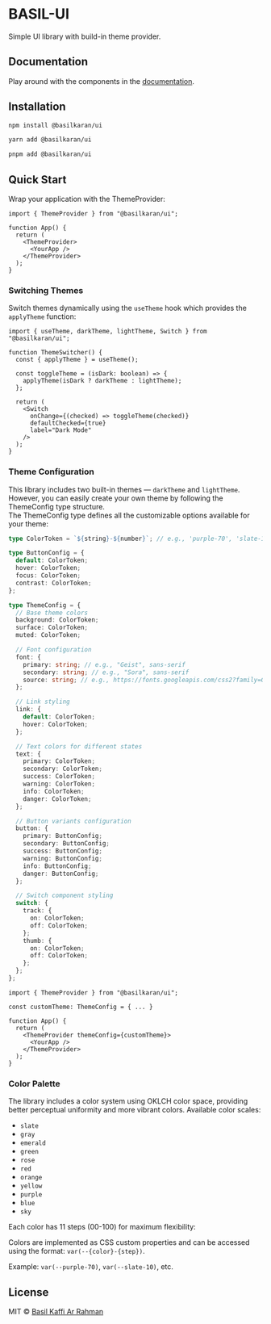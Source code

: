 # BASIL-UI

Simple UI library with build-in theme provider.

## Documentation

Play around with the components in the [documentation](https://basilkaffi.github.io/ui).

## Installation

```bash
npm install @basilkaran/ui
```

```bash
yarn add @basilkaran/ui
```

```bash
pnpm add @basilkaran/ui
```

## Quick Start

Wrap your application with the ThemeProvider:

```tsx
import { ThemeProvider } from "@basilkaran/ui";

function App() {
  return (
    <ThemeProvider>
      <YourApp />
    </ThemeProvider>
  );
}
```

### Switching Themes

Switch themes dynamically using the `useTheme` hook which provides the `applyTheme` function:

```tsx
import { useTheme, darkTheme, lightTheme, Switch } from "@basilkaran/ui";

function ThemeSwitcher() {
  const { applyTheme } = useTheme();

  const toggleTheme = (isDark: boolean) => {
    applyTheme(isDark ? darkTheme : lightTheme);
  };

  return (
    <Switch
      onChange={(checked) => toggleTheme(checked)}
      defaultChecked={true}
      label="Dark Mode"
    />
  );
}
```

### Theme Configuration

This library includes two built-in themes — `darkTheme` and `lightTheme`. However, you can easily create your own theme by following the ThemeConfig type structure.  
The ThemeConfig type defines all the customizable options available for your theme:

```typescript
type ColorToken = `${string}-${number}`; // e.g., 'purple-70', 'slate-10'

type ButtonConfig = {
  default: ColorToken;
  hover: ColorToken;
  focus: ColorToken;
  contrast: ColorToken;
};

type ThemeConfig = {
  // Base theme colors
  background: ColorToken;
  surface: ColorToken;
  muted: ColorToken;

  // Font configuration
  font: {
    primary: string; // e.g., "Geist", sans-serif
    secondary: string; // e.g., "Sora", sans-serif
    source: string; // e.g., https://fonts.googleapis.com/css2?family=Geist:wght@100..900&family=Sora:wght@100..800&display=swap
  };

  // Link styling
  link: {
    default: ColorToken;
    hover: ColorToken;
  };

  // Text colors for different states
  text: {
    primary: ColorToken;
    secondary: ColorToken;
    success: ColorToken;
    warning: ColorToken;
    info: ColorToken;
    danger: ColorToken;
  };

  // Button variants configuration
  button: {
    primary: ButtonConfig;
    secondary: ButtonConfig;
    success: ButtonConfig;
    warning: ButtonConfig;
    info: ButtonConfig;
    danger: ButtonConfig;
  };

  // Switch component styling
  switch: {
    track: {
      on: ColorToken;
      off: ColorToken;
    };
    thumb: {
      on: ColorToken;
      off: ColorToken;
    };
  };
};
```

```tsx
import { ThemeProvider } from "@basilkaran/ui";

const customTheme: ThemeConfig = { ... }

function App() {
  return (
    <ThemeProvider themeConfig={customTheme}>
      <YourApp />
    </ThemeProvider>
  );
}
```

### Color Palette

The library includes a color system using OKLCH color space, providing better perceptual uniformity and more vibrant colors. Available color scales:

- `slate`
- `gray`
- `emerald`
- `green`
- `rose`
- `red`
- `orange`
- `yellow`
- `purple`
- `blue`
- `sky`

Each color has 11 steps (00-100) for maximum flexibility:

Colors are implemented as CSS custom properties and can be accessed using the format: `var(--{color}-{step})`.

Example: `var(--purple-70)`, `var(--slate-10)`, etc.

## License

MIT © [Basil Kaffi Ar Rahman](https://github.com/basilkaffi)
